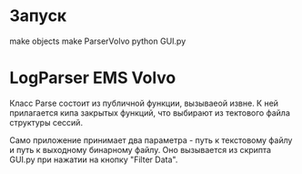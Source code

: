 # Запуск

make objects
make ParserVolvo
python GUI.py

# LogParser EMS Volvo

Класс Parse состоит из публичной функции, вызываеой извне. К ней прилагается кипа закрытых функций, что выбирают из тектового файла структуры сессий.

Само приложение принимает два параметра - путь к текстовому файлу и путь к выходному бинарному файлу. Оно вызывается из скрипта GUI.py при нажатии на кнопку "Filter Data".
